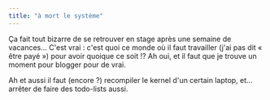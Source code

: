 ```yaml
---
title: "à mort le système"
---
```


Ça fait tout bizarre de se retrouver en stage après une semaine de vacances...
C'est vrai : c'est quoi ce monde où il faut travailler (j'ai pas dit « être
payé ») pour avoir quoique ce soit !? Ah oui, et il faut que je trouve un
moment pour blogger pour de vrai.

Ah et aussi il faut (encore ?) recompiler le kernel d'un certain laptop, et...
arrêter de faire des todo-lists aussi.

